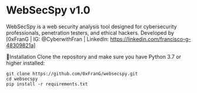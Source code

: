 # WebSecSpy v1.0
WebSecSpy is a web security analysis tool designed for cybersecurity professionals, penetration testers, and ethical hackers.
Developed by [0xFranG | IG: @CyberwithFran | LinkedIn: https://linkedin.com/francisco-g-48309821a]



🔧Installation
Clone the repository and make sure you have Python 3.7 or higher installed:

	git clone https://github.com/0xFranG/websecspy.git
	cd websecspy
	pip install -r requirements.txt
